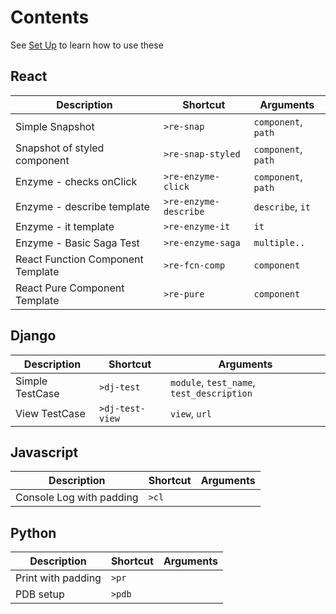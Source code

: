 # Contents

See [Set Up](./setup.md) to learn how to use these

## React

| Description | Shortcut | Arguments |
|--- | --- | --- |
| Simple Snapshot | `>re-snap` | `component`, `path` |
| Snapshot of styled component | `>re-snap-styled` | `component`, `path` |
| Enzyme - checks onClick | `>re-enzyme-click` | `component`, `path` |
| Enzyme - describe template | `>re-enzyme-describe` | `describe`, `it` |
| Enzyme - it template | `>re-enzyme-it` | `it` |
| Enzyme - Basic Saga Test | `>re-enzyme-saga` | `multiple..` |
| React Function Component Template| `>re-fcn-comp` | `component` |
| React Pure Component Template| `>re-pure` | `component` |

## Django

| Description | Shortcut | Arguments |
|--- | --- | --- |
| Simple TestCase | `>dj-test` | `module`, `test_name`, `test_description` |
| View TestCase | `>dj-test-view` | `view`, `url` |

## Javascript

| Description | Shortcut | Arguments |
|--- | --- | --- |
| Console Log with padding | `>cl` |  |

## Python

| Description | Shortcut | Arguments |
|--- | --- | --- |
| Print with padding | `>pr` |  |
| PDB setup | `>pdb` |  |
